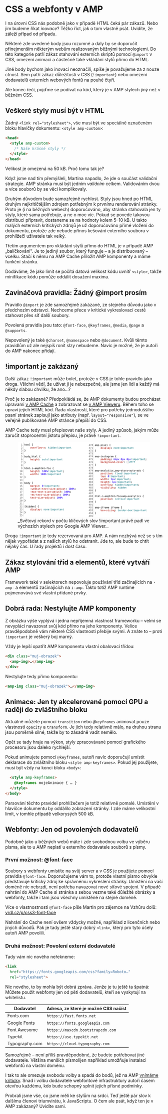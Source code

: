 # CSS a webfonty v AMP

I na úrovni CSS nás podobně jako v případě HTML čeká pár zákazů. Nebo jim budeme říkat _inovace_? Těžko říct, jak o tom vlastně psát. Uvidíte, že záleží případ od případu.

Některé zde uvedené body jsou rozumné a daly by se doporučit přinejmenším některým webům realizovaným běžnými technologiemi. Do této kategorie patří zákaz stahování externích skriptů pomocí `@import` v CSS, omezení animací a částečně také vkládání stylů přímo do HTML.

Jiné body bychom jako inovaci neoznačili, spíše je považujeme za z nouze ctnost. Sem patří zákaz důležitosti v CSS (`!important`) nebo omezení dodavatelů externích webových fontů na pouhé čtyři.

Ale konec řečí, pojďme se podívat na kód, který je v AMP stylech jiný než v běžném CSS.

## Veškeré styly musí být v HTML

Žádný `<link rel="stylesheet">`, vše musí být ve speciálně označeném bloku hlavičky dokumentu: `<style amp-custom>`:

```html
<head>
  <style amp-custom>
    /* Naše krásné styly */
  </style>
</head>
```

Velikost je omezená na 50 kB. Proč tomu tak je?

Když jsme nad tím přemýšleli, Martina napadlo, že jde o součást validační strategie. AMP stránka musí být jedním _validním_ celkem. Validováním dvou a více souborů by se věci komplikovaly.

Druhým důvodem bude samozřejmě rychlost. Styly jsou hned po HTML druhým nejkritičtějším zdrojem potřebným k prvnímu renderování stránky. Proto je (i na běžných webech) doporučováno, aby stránka stahovala jen ty styly, které sama potřebuje, a ne o moc víc. Pokud se povede takovou distribuci připravit, dostaneme se na hodnoty kolem 5–10 kB. U takto malých externích kritických zdrojů je už doporučováno přímé vložení do dokumentu, protože zde nebude přínos kešování externího souboru v prohlížeči uživatele tak velký.

Třetím argumentem pro vkládání stylů přímo do HTML je v případě AMP „balíčkování“. Je to jediný soubor, který funguje – a je distribuovaný – vcelku. Stačí k němu na AMP Cache přiložit AMP komponenty a máme funkční stránku.

Dodáváme, že jako limit se počítá datová velikost kódu uvnitř `<style>`, takže minifikace kódu pomůže oddálit dosažení maxima.

## Zavináčová pravidla: Žádný @import prosím

Pravidlo `@import` je zde samozřejmě zakázané, ze stejného důvodu jako v předchozím odstavci. Nechceme přece v kritické vykreslovací cestě stahovat přes síť další soubory.

Povolená pravidla jsou tato: `@font-face`, `@keyframes`, `@media`, `@page` a `@supports`.

Nepovolený je také `@charset`, `@namespace` nebo `@document`. Kvůli těmto pravidlům už ale nejspíš ronit slzy nebudeme. Navíc je možné, že je autoři do AMP nakonec přidají.

## !important je zakázaný

Další zákaz `!important` může bolet, protože v CSS je tohle pravidlo jako droga. Všichni vědí, že užívat ji je nebezpečné, ale jsme jen lidi a každý má někdy slabou chvilku, že ano…?

Proč je to zakázané? Předpokládá se, že AMP dokumenty budou procházet úpravami [v AMP Cache](amp-cache.md) a zobrazovat se [v AMP Vieweru](amp-viewer.md). Během toho se upraví jejich HTML kód. Řada vlastností, které pro potřeby jednoduššího psaní stránek zapisují jako atributy (např. `layout="responsive"`), se ve veřejně publikované AMP stránce přepíší do CSS.

AMP Cache tedy musí přepisovat naše styly. A jediný způsob, jakým může zaručit stoprocentní jistotu přepisu, je právě `!important`.

<figure>
<img src="../dist/images/original/vdamp/amp-css-ukazka.png" alt="">
<figcaption markdown="1">
_Světový rekord v počtu klíčových slov !important právě padl ve výchozích stylech pro Google AMP Viewer._
</figcaption>
</figure>

Droga `!important` je tedy rezervovaná pro AMP. A nám nezbývá než se s tím nějak vypořádat a z našich stylů ho odstranit. Jde to, ale bude to chtít nějaký čas. U řady projektů i dost času.

## Zákaz stylování tříd a elementů, které vytváří AMP

Framework také v selektorech nepovoluje používání tříd začínajících na `-amp-` a elementů začínajících na `i-amp`. Takto totiž AMP runtime pojmenovává své vlastní přidané prvky.

## Dobrá rada: Nestylujte AMP komponenty

Z obrázku výše vyplývá i jedna nepříjemná vlastnost frameworku – velmi se nevyplácí navazovat svůj kód přímo na jeho komponenty. Velice pravděpodobně vám některé CSS vlastnosti přebije svými. A znáte to – proti `!important` je veškerý boj marný.

Vždy je lepší opatřit AMP komponentu vlastní obalovací třídou:

```html
<div class="muj-obrazek">
  <amp-img>…</amp-img>
</div>
```

Nestylujte tedy přímo komponentu:

```html
<amp-img class="muj-obrazek">…</amp-img>
```

## Animace: Jen ty akcelerované pomocí GPU a raději do zvláštního bloku

Aktuálně můžete pomocí `transition` nebo `@keyframes` animovat pouze vlastnosti `opacity` a `transform`. Je jich tedy relativně málo, na druhou stranu jsou poměrně silné, takže by to zásadně vadit nemělo.

Opět se tady hraje na výkon, styly zpracovávané pomocí grafického procesoru jsou daleko rychlejší.

Pokud animujete pomocí `@keyframes`, autoři navíc doporučují umístit deklarace do zvláštního bloku `<style amp-keyframes>`. Pokud jej použijete, musí být vždy na konci bloku `<body>`:

```html
  <style amp-keyframes>
    @keyframes mojeAnimace { … }
  </style>
</body>
```

Parsování těchto pravidel prohlížečem je totiž relativně pomalé. Umístění v hlavičce dokumentu by oddálilo zobrazení stránky. I zde máme velikostní limit, v tomhle případě velkorysých 500 kB.

## Webfonty: Jen od povolených dodavatelů

Podobně jako u běžných webů máte i zde svobodnou volbu ve výběru písma, ale to u AMP neplatí u externího dodavatele souborů s písmy.

### První možnost: @font-face

Soubory s webfonty umístíte na svůj server a v CSS je použijete pomocí pravidla `@font-face`. Doporučujeme vám to, protože vlastní písmo obvykle představuje kritický zdroj ke správnému vykreslení stránky. Umístění na vaší doméně nic nebrzdí, není potřeba navazovat nové síťové spojení. V případě nahrání do AMP Cache si stránka s sebou vezme také důležité obrázky a webfonty, takže i tam jsou všechny umístěné na stejné doméně.

Více o vlastnostnosti `@font-face` píše Martin pro zájemce na Vzhůru dolů: [vrdl.cz/p/css3-font-face](https://www.vzhurudolu.cz/prirucka/css3-font-face)

Nahrání do Cache není ovšem vždycky možné, například z licenčních nebo jiných důvodů. Pak je tady ještě starý dobrý `<link>`, který pro tyto účely autoři AMP povolili.

### Druhá možnost: Povolení externí dodavatelé

Tady vám nic nového neřekneme:

```html
<link
  href="https://fonts.googleapis.com/css?family=Roboto…"
  rel="stylesheet">
```

Nic nového, to by mohla být dobrá zpráva. Jenže je tu ještě ta špatná: Můžete použít webfonty jen od pěti dodavatelů, kteří se vyskytují na whitelistu.

|Dodavatel   |Adresa, ze které je možné CSS načíst|
|------------|------------------------------------|
|Fonts.com   | `https://fast.fonts.net`           |
|Google Fonts| `https://fonts.googleapis.com`     |
|Font Awesome| `https://maxcdn.bootstrapcdn.com`  |
|Typekit     | `https://use.typekit.net`          |
|Typography.com| `https://cloud.typography.com`   |

Samozřejmě – není příliš pravděpodobné, že budete potřebovat jiné dodavatele. Většina menších písmolijen například umožňuje instalaci webfontů na vlastní doménu.

I tak to ale omezuje svobodu volby a spadá do bodů, jež na AMP [vnímáme kriticky](amp-kritika-myty.md). Snad i volbu dodavatele webfontové infrastruktury autoři časem otevřou každému, kdo bude schopný splnit jejich přísné podmínky.

Probrali jsme vše, co jsme měli ke stylům na srdci. Teď ještě pár slov k dalšímu členovi triumvirátu, k JavaScriptu. O čem ale psát, když ten je v AMP  zakázaný? Uvidíte sami.
